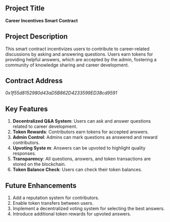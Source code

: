 

## Project Title
**Career Incentives Smart Contract**

## Project Description
This smart contract incentivizes users to contribute to career-related discussions by asking and answering questions. Users earn tokens for providing helpful answers, which are accepted by the admin, fostering a community of knowledge sharing and career development.

## Contract Address
*0x1f55d8152980d43aD5B862D4233599ED38cd9591*

## Key Features
1. **Decentralized Q&A System**: Users can ask and answer questions related to career development.
2. **Token Rewards**: Contributors earn tokens for accepted answers.
3. **Admin Control**: Admins can mark questions as answered and reward contributors.
4. **Upvoting Syste
m**: Answers can be upvoted to highlight quality responses.
5. **Transparency**: All questions, answers, and token transactions are stored on the blockchain.
6. **Token Balance Check**: Users can check their token balances.


## Future Enhancements
1. Add a reputation system for contributors.
2. Enable token transfers between users.
3. Implement a decentralized voting system for selecting the best answers.
4. Introduce additional token rewards for upvoted answers.


